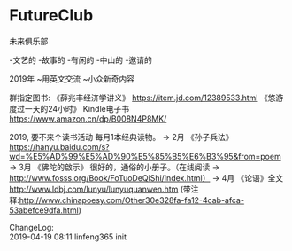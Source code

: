 # FutureClub
未来俱乐部

-文艺的
-故事的
-有闲的
-中山的
-邀请的


2019年
~用英文交流
~小众新奇内容


群指定图书:
《薛兆丰经济学讲义》
https://item.jd.com/12389533.html
《悠游度过一天的24小时》 Kindle电子书  
https://www.amazon.cn/dp/B008N4P8MK/

2019, 要不来个读书活动 每月1本经典读物。
→ 2月 《孙子兵法》https://hanyu.baidu.com/s?wd=%E5%AD%99%E5%AD%90%E5%85%B5%E6%B3%95&from=poem
→ 3月 《佛陀的啟示》 很好的，通俗的小册子。（在线阅读 → http://www.fosss.org/Book/FoTuoDeQiShi/Index.html）
→ 4月 《论语》全文 http://www.ldbj.com/lunyu/lunyuquanwen.htm (带注释:http://www.chinapoesy.com/Other30e328fa-fa12-4cab-afca-53abefce9dfa.html)


ChangeLog:  
2019-04-19 08:11 linfeng365 init  